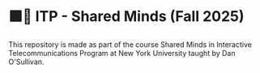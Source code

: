 # 🟪🧠 ITP - Shared Minds (Fall 2025)

This repository is made as part of the course Shared Minds in Interactive Telecommunications Program at New York University taught by Dan O'Sullivan.
